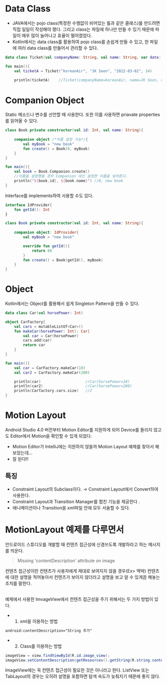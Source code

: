 # Data Class
* JAVA에서는 pojo class(특정한 수행없이 비어있는 틀과 같은 클래스)를 만드려면 직접 일일이 작성해야 했다. 그리고 class는 파일에 하나만 만들 수 있기 때문에 파일이 매우 많이 늘어나고 효율이 떨어졌었다.
* Kotlin에서는 data class를 활용하여 pojo class를 손쉽게 만들 수 있고, 한 파일에 여러 data class를 만들어서 관리할 수 있다.
```kotlin
data class Ticket(val companyName: String, val name: String, var date: String, var seatNumber: Int)

fun main(){
    val ticketA = Ticket("koreanAir", "JK Seon", "2022-03-02", 14)
    
    println(ticketA)    //Ticket(companyName=koreanAir, name=JK Seon, date=2022-03-02, seatNumber=14)
```

# Companion Object
Static 메소드나 변수를 선언할 때 사용한다. 또한 이를 사용하면 priavate properties를 읽어올 수 있다.

```kotlin
class Book private constructor(val id: Int, val name: String){
    
    companion object /*이름 설정 가능*/{
        val myBook = "new book"
        fun create() = Book(0, myBook)
    }
}

fun main(){
    val book = Book.Companion.create()
    //이름을 설정했을 경우 Companion 대신 설정한 이름을 넣어준다.
    println("${book.id}, ${book.name}") //0, new book
}
```

Interface를 implements하여 사용할 수도 있다.
```kotlin
interface IdProvider{
    fun getId(): Int
}

class Book private constructor(val id: Int, val name: String){
    
    companion object: IdProvider{
        val myBook = "new book"

        override fun getId(){
            return 88
        }
        fun create() = Book(getId(), myBook)
    }
}
```

# Object
Kotlin에서는 Object를 활용해서 쉽게 Singleton Pattern을 만들 수 있다.
```kotlin
data class Car(val horsePower: Int)

object CarFactory{
    val cars = mutableListOf<Car>()
    fun makeCar(horsePower: Int): Car{
        val car = Car(horsePower)
        cars.add(car)
        return car
    }
}

fun main(){
    val car = CarFactory.makeCar(10)
    val car2 = CarFactory.makeCar(200)

    println(car)                    //Car(horsePoewr=10)
    println(car2)                   //Car(horsePoewr=200)
    println(Carfactory.cars.size)   //2
}

```

# Motion Layout
Android Studio 4.0 버전부터 Motion Editor를 지원하게 되어 Device를 돌리지 않고도 Editor에서 Motion을 확인할 수 있게 되었다.
* Motion Editor가 IntelliJ에는 지원하지 않을까 Motion Layout 예제를 찾아서 해보았는데...
* 잘 된다!!

## 특징
* Constraint Layout의 Subclass이다. → Constraint Layout에서 Convert하여 사용한다.
* Constraint Layout과 Transition Manager를 합친 기능을 제공한다 .
* 애니메이션이나 Transition을 xml파일 안에 모두 서술할 수 있다.

# MotionLayout 예제를 다루면서
안드로이드 스튜디오를 개발할 때 컨텐츠 접근성에 신경쓰도록 개발하라고 하는 메시지를 띄운다.

> Missing 'contentDescription' attribute on image

컨텐츠 접근성이란 컨텐츠가 사용자에게 제대로 보여지지 않을 경우(Ex> 엑박) 컨텐츠에 대한 설명을 적어놓아서 컨텐츠가 보이지 않더라고 설명을 보고 알 수 있게끔 해놓는 조치를 말한다.
<br/><br/>

예제에서 사용한 ImvageView에서 컨텐츠 접근성을 주기 위해서는 두 가지 방법이 있다.

* 1. xml을 이용하는 방법
```xml
android:contentDescription="String 추가"
```
* 2. Class를 이용하는 방법
```java
imageView = view.findViewById(R.id.image_view);
imageView.setContentDescription(getResources().getString(R.string.content_description));
```

ImageView에는 꼭 컨텐츠 접근성이 필요한 것은 아니라고 한다. ListView 또는 TabLayout의 경우는 오히려 설명을 포함하면 탐색 속도가 늦춰지기 때문에 좋지 않다.